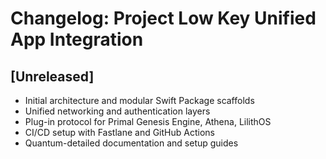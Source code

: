 # Changelog: Project Low Key Unified App Integration

## [Unreleased]
- Initial architecture and modular Swift Package scaffolds
- Unified networking and authentication layers
- Plug-in protocol for Primal Genesis Engine, Athena, LilithOS
- CI/CD setup with Fastlane and GitHub Actions
- Quantum-detailed documentation and setup guides